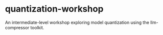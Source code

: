 # quantization-workshop
An intermediate-level workshop exploring model quantization using the llm-compressor toolkit.
